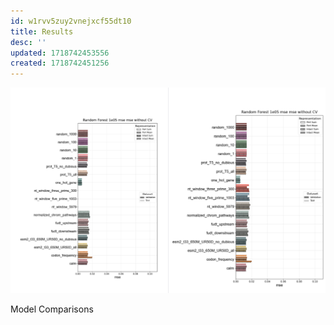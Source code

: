 ```yaml
---
id: w1rvv5zuy2vnejxcf55dt10
title: Results
desc: ''
updated: 1718742453556
created: 1718742451256
---
```

![](./assets/images/smf-dmf-tmf-001.traditional_ml.md.smf-dmf-tmf-001-RF-1e05-gpu-enabled-runs-for-missing-lhs.png)

Model Comparisons
